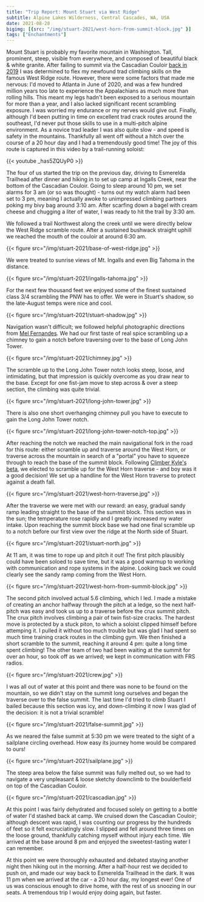 ```yaml
---
title: "Trip Report: Mount Stuart via West Ridge"
subtitle: Alpine Lakes Wilderness, Central Cascades, WA, USA
date: 2021-08-28
bigimg: [{src: "/img/stuart-2021/west-horn-from-summit-block.jpg" }]
tags: ["Enchantments"]
---
```


Mount Stuart is probably my favorite mountain in Washington.
Tall, prominent, steep, visible from everywhere, and composed of beautiful black & white granite.
After failing to summit via the Cascadian Couloir [back in 2019](/post/2019-06-22-mt-stuart-cascadian) I was determined to flex my newfound trad climbing skills on the famous West Ridge route.
However, there were some factors that made me nervous: I'd moved to Atlanta in June of 2020, and was a few hundred million years too late to experience the Appalachians as much more than rolling hills.
This meant my legs hadn't been exposed to a serious mountain for more than a year, and I also lacked significant recent scrambling exposure.
I was worried my endurance or my nerves would give out.
Finally, although I'd been putting in time on excellent trad crack routes around the southeast, I'd never put those skills to use in a multi-pitch alpine environment.
As a novice trad leader I was also quite slow - and speed is safety in the mountains.
Thankfully all went off without a hitch over the course of a 20 hour day and I had a tremendously good time!
The joy of this route is captured in this video by a trail-running soloist:

{{< youtube _has5ZQUyP0 >}}

The four of us started the trip on the previous day, driving to Esmerelda Trailhead after dinner and hiking in to set up camp at Ingalls Creek, near the bottom of the Cascadian Couloir.
Going to sleep around 10 pm, we set alarms for 3 am (or so was thought) - turns out my watch alarm had been set to 3 pm, meaning I actually awoke to unimpressed climbing partners poking my bivy bag around 3:10 am.
After scarfing down a bagel with cream cheese and chugging a liter of water, I was ready to hit the trail by 3:30 am.

We followed a trail Northwest along the creek until we were directly below the West Ridge scramble route.
After a sustained bushwack straight uphill we reached the mouth of the couloir at around 6:30 am.

{{< figure src="/img/stuart-2021/base-of-west-ridge.jpg" >}}

We were treated to sunrise views of Mt. Ingalls and even Big Tahoma in the distance.

{{< figure src="/img/stuart-2021/ingalls-tahoma.jpg" >}}

For the next few thousand feet we enjoyed some of the finest sustained class 3/4 scrambling the PNW has to offer.
We were in Stuart's shadow, so the late-August temps were nice and cool.

{{< figure src="/img/stuart-2021/stuart-shadow.jpg" >}}

Navigation wasn't difficult; we followed helpful photographic directions from [Mel Fernandes](http://www.thedirtbaguette.com/2021/08/mt-stuart-via-west-ridge-alpine-trad.html).
We had our first taste of real spice scrambling up a chimney to gain a notch before traversing over to the base of Long John Tower.

{{< figure src="/img/stuart-2021/chimney.jpg" >}}

The scramble up to the Long John Tower notch looks steep, loose, and intimidating, but that impression is quickly overcome as you draw near to the base.
Except for one fist-jam move to step across & over a steep section, the climbing was quite trivial.

{{< figure src="/img/stuart-2021/long-john-tower.jpg" >}}

There is also one short overhanging chimney pull you have to execute to gain the Long John Tower notch.

{{< figure src="/img/stuart-2021/long-john-tower-notch-top.jpg" >}}

After reaching the notch we reached the main navigational fork in the road for this route: either scramble up and traverse around the West Horn, or traverse across the mountain in search of a "portal" you have to squeeze through to reach the base of the summit block.
Following [Climber Kyle's beta](https://climberkyle.com/2020/07/11/mt-stuart-west-ridge-5-6/), we elected to scramble up for the West Horn traverse - and boy was it a good decision!
We set up a handline for the West Horn traverse to protect against a death fall.

{{< figure src="/img/stuart-2021/west-horn-traverse.jpg" >}}

After the traverse we were met with our reward: an easy, gradual sandy ramp leading straight to the base of the summit block.
This section was in the sun; the temperature rose rapidly and I greatly increased my water intake.
Upon reaching the summit block base we had one final scramble up to a notch before our first view over the ridge at the North side of Stuart.

{{< figure src="/img/stuart-2021/stuart-north.jpg" >}}

At 11 am, it was time to rope up and pitch it out!
The first pitch plausibly could have been soloed to save time, but it was a good warmup to working with communication and rope systems in the alpine.
Looking back we could clearly see the sandy ramp coming from the West Horn.

{{< figure src="/img/stuart-2021/west-horn-from-summit-block.jpg" >}}

The second pitch involved actual 5.6 climbing, which I led.
I made a mistake of creating an anchor halfway through the pitch at a ledge, so the next half-pitch was easy and took us up to a traverse before the crux summit pitch.
The crux pitch involves climbing a pair of twin fist-size cracks.
The hardest move is protected by a stuck piton, to which a soloist clipped himself before attemping it.
I pulled it without too much trouble but was glad I had spent so much time training crack routes in the climbing gym.
We then finished a short scramble to the summit, reaching it around 4 pm: quite a long time spent climbing!
The other team of two had been waiting at the summit for over an hour, so took off as we arrived; we kept in communication with FRS radios.

{{< figure src="/img/stuart-2021/crew.jpg" >}}

I was all out of water at this point and there was none to be found on the mountain, so we didn't stay on the summit long ourselves and began the traverse over to the false summit.
The last time I'd tried to climb Stuart I bailed because this section was icy, and down-climbing it now I was glad of the decision: it is not a trivial scramble!

{{< figure src="/img/stuart-2021/false-summit.jpg" >}}

As we neared the false summit at 5:30 pm we were treated to the sight of a sailplane circling overhead.
How easy its journey home would be compared to ours!

{{< figure src="/img/stuart-2021/sailplane.jpg" >}}

The steep area below the false summit was fully melted out, so we had to navigate a very unpleasant & loose sketchy downclimb to the boulderfield on top of the Cascadian Couloir.

{{< figure src="/img/stuart-2021/cascadian.jpg" >}}

At this point I was fairly dehydrated and focused solely on getting to a bottle of water I'd stashed back at camp.
We cruised down the Cascadian Couloir; although descent was rapid, I was counting our progress by the hundreds of feet so it felt excruciatingly slow.
I slipped and fell around three times on the loose ground, thankfully catching myself without injury each time.
We arrived at the base around 8 pm and enjoyed the sweetest-tasting water I can remember.

At this point we were thoroughly exhausted and debated staying another night then hiking out in the morning.
After a half-hour rest we decided to push on, and made our way back to Esmerelda Trailhead in the dark.
It was 11 pm when we arrived at the car - a 20 hour day, my longest ever!
One of us was conscious enough to drive home, with the rest of us snoozing in our seats.
A tremendous trip I would enjoy doing again, but faster.
